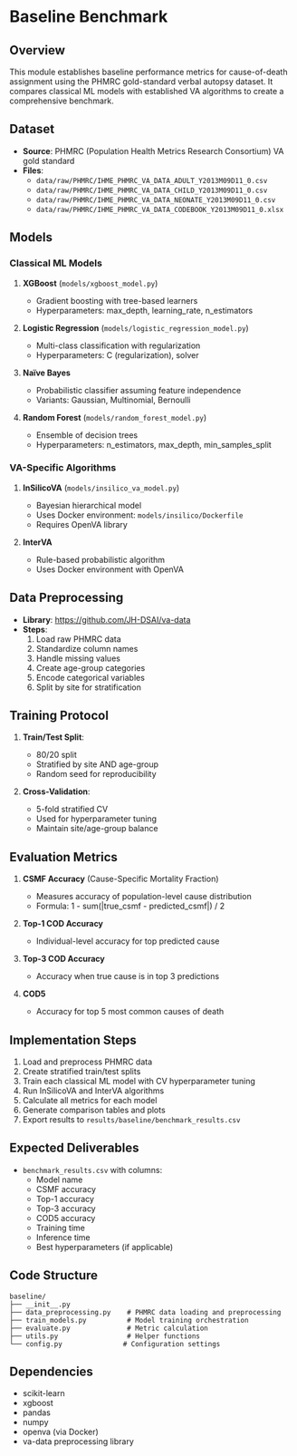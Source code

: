 # Baseline Benchmark

## Overview
This module establishes baseline performance metrics for cause-of-death assignment using the PHMRC gold-standard verbal autopsy dataset. It compares classical ML models with established VA algorithms to create a comprehensive benchmark.

## Dataset
- **Source**: PHMRC (Population Health Metrics Research Consortium) VA gold standard
- **Files**:
  - `data/raw/PHMRC/IHME_PHMRC_VA_DATA_ADULT_Y2013M09D11_0.csv`
  - `data/raw/PHMRC/IHME_PHMRC_VA_DATA_CHILD_Y2013M09D11_0.csv`
  - `data/raw/PHMRC/IHME_PHMRC_VA_DATA_NEONATE_Y2013M09D11_0.csv`
  - `data/raw/PHMRC/IHME_PHMRC_VA_DATA_CODEBOOK_Y2013M09D11_0.xlsx`

## Models

### Classical ML Models
1. **XGBoost** (`models/xgboost_model.py`)
   - Gradient boosting with tree-based learners
   - Hyperparameters: max_depth, learning_rate, n_estimators
   
2. **Logistic Regression** (`models/logistic_regression_model.py`)
   - Multi-class classification with regularization
   - Hyperparameters: C (regularization), solver
   
3. **Naïve Bayes** 
   - Probabilistic classifier assuming feature independence
   - Variants: Gaussian, Multinomial, Bernoulli
   
4. **Random Forest** (`models/random_forest_model.py`)
   - Ensemble of decision trees
   - Hyperparameters: n_estimators, max_depth, min_samples_split

### VA-Specific Algorithms
1. **InSilicoVA** (`models/insilico_va_model.py`)
   - Bayesian hierarchical model
   - Uses Docker environment: `models/insilico/Dockerfile`
   - Requires OpenVA library
   
2. **InterVA**
   - Rule-based probabilistic algorithm
   - Uses Docker environment with OpenVA

## Data Preprocessing
- **Library**: https://github.com/JH-DSAI/va-data
- **Steps**:
  1. Load raw PHMRC data
  2. Standardize column names
  3. Handle missing values
  4. Create age-group categories
  5. Encode categorical variables
  6. Split by site for stratification

## Training Protocol
1. **Train/Test Split**:
   - 80/20 split
   - Stratified by site AND age-group
   - Random seed for reproducibility
   
2. **Cross-Validation**:
   - 5-fold stratified CV
   - Used for hyperparameter tuning
   - Maintain site/age-group balance

## Evaluation Metrics
1. **CSMF Accuracy** (Cause-Specific Mortality Fraction)
   - Measures accuracy of population-level cause distribution
   - Formula: 1 - sum(|true_csmf - predicted_csmf|) / 2
   
2. **Top-1 COD Accuracy**
   - Individual-level accuracy for top predicted cause
   
3. **Top-3 COD Accuracy**
   - Accuracy when true cause is in top 3 predictions
   
4. **COD5**
   - Accuracy for top 5 most common causes of death

## Implementation Steps
1. Load and preprocess PHMRC data
2. Create stratified train/test splits
3. Train each classical ML model with CV hyperparameter tuning
4. Run InSilicoVA and InterVA algorithms
5. Calculate all metrics for each model
6. Generate comparison tables and plots
7. Export results to `results/baseline/benchmark_results.csv`

## Expected Deliverables
- `benchmark_results.csv` with columns:
  - Model name
  - CSMF accuracy
  - Top-1 accuracy
  - Top-3 accuracy
  - COD5 accuracy
  - Training time
  - Inference time
  - Best hyperparameters (if applicable)

## Code Structure
```
baseline/
├── __init__.py
├── data_preprocessing.py    # PHMRC data loading and preprocessing
├── train_models.py          # Model training orchestration
├── evaluate.py              # Metric calculation
├── utils.py                 # Helper functions
└── config.py               # Configuration settings
```

## Dependencies
- scikit-learn
- xgboost
- pandas
- numpy
- openva (via Docker)
- va-data preprocessing library